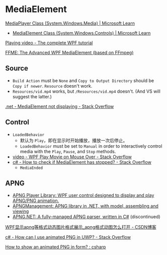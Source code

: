 # MediaElement
[MediaPlayer Class (System.Windows.Media) | Microsoft Learn](https://learn.microsoft.com/en-us/dotnet/api/system.windows.media.mediaplayer?view=windowsdesktop-8.0)
- [MediaElement Class (System.Windows.Controls) | Microsoft Learn](https://learn.microsoft.com/en-us/dotnet/api/system.windows.controls.mediaelement?view=windowsdesktop-8.0)

[Playing video - The complete WPF tutorial](https://wpf-tutorial.com/audio-video/playing-video/)

[FFME: The Advanced WPF MediaElement (based on FFmpeg)](https://github.com/unosquare/ffmediaelement)

## Source
- `Build Action` must be `None` and `Copy to Output Directory` should be `Copy if newer`. `Resource` doesn't work.
- `Resources/vid.mp4` works, but `/Resources/vid.mp4` doesn't. (And VS will suggest the latter.)

[.net - MediaElement not displaying - Stack Overflow](https://stackoverflow.com/questions/5007911/mediaelement-not-displaying)

## Control
- `LoadedBehavior`
  - 默认为 `Play`，即在显示时开始播放，播放一次后停止。
  - `LoadedBehavior` must be set to `Manual` in order to interactively control media with the `Play`, `Pause`, and `Stop` methods.
- [video - WPF Play Movie on Mouse Over - Stack Overflow](https://stackoverflow.com/questions/459171/wpf-play-movie-on-mouse-over)
- [c# - How to check if MediaElement has stopped? - Stack Overflow](https://stackoverflow.com/questions/25330295/how-to-check-if-mediaelement-has-stopped)
  - `MediaEnded`

## APNG
- [APNG Player Library: WPF user control designed to display and play APNG/PNG animation.](https://github.com/ImoutoChan/ApngWpfPlayer)
- [APNGManagement: APNG library in .NET, with model, assembling and viewing](https://github.com/murrple-1/APNGManagement)
- [APNG.NET: A fully-managed APNG parser, written in C#](https://github.com/xupefei/APNG.NET) (discontinued)

[WPF显示apng等格式动态图片格式展示\_apng格式动图怎么打开 - CSDN博客](https://blog.csdn.net/barry_hui/article/details/128791905)

[c# - How can I use animated PNG in UWP? - Stack Overflow](https://stackoverflow.com/questions/65053316/how-can-i-use-animated-png-in-uwp)

[How to show an animated PNG in form? : csharp](https://www.reddit.com/r/csharp/comments/1221c9n/how_to_show_an_animated_png_in_form/)